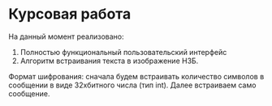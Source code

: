 # Курсовая работа
На данный момент реализовано:
1. Полностью функциональный пользовательский интерфейс
2. Алгоритм встраивания текста в изображение НЗБ.

Формат шифрования: сначала будем встраивать количество символов в сообщении в виде 32хбитного числа (тип int). Далее встраиваем само сообщение.
